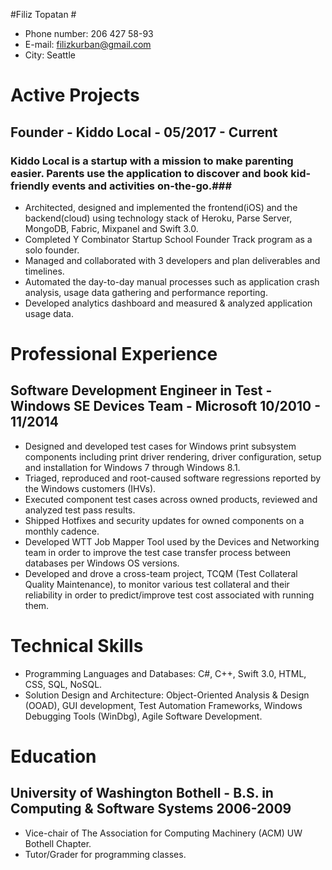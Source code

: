  #Filiz Topatan #
* Phone number: 206 427 58-93
* E-mail: filizkurban@gmail.com
* City: Seattle

# Active Projects #
## Founder - Kiddo Local - 05/2017 - Current ##
### Kiddo Local is a startup with a mission to make parenting easier. Parents use the application to discover and book kid-friendly events and activities on-the-go.###
* Architected, designed and implemented the frontend(iOS) and the backend(cloud) using technology stack of Heroku, Parse Server, MongoDB, Fabric, Mixpanel and Swift 3.0. 
* Completed Y Combinator Startup School Founder Track program as a solo founder.
* Managed and collaborated with 3 developers and plan deliverables and timelines.
* Automated the day-to-day manual processes such as application crash analysis, usage data gathering and performance reporting.
* Developed analytics dashboard and measured & analyzed application usage data.

# Professional Experience #
## Software Development Engineer in Test - Windows SE Devices Team - Microsoft 10/2010 - 11/2014 ##
* Designed and developed test cases for Windows print subsystem components including print driver rendering, driver configuration, setup and installation for Windows 7 through Windows 8.1.
* Triaged, reproduced and root-caused software regressions reported by the Windows customers (IHVs).
* Executed component test cases across owned products, reviewed and analyzed test pass results. 
* Shipped Hotfixes and security updates for owned components on a monthly cadence.
* Developed WTT Job Mapper Tool used by the Devices and Networking team in order to improve the test case transfer process between databases per Windows OS versions.
* Developed and drove a cross-team project, TCQM (Test Collateral Quality Maintenance), to monitor various test collateral and their reliability in order to predict/improve test cost associated with running them.

# Technical Skills #
* Programming Languages and  Databases: C#, C++, Swift 3.0, HTML, CSS, SQL, NoSQL.
* Solution Design and Architecture: Object-Oriented Analysis & Design (OOAD), GUI development, Test Automation Frameworks, Windows Debugging Tools (WinDbg), Agile Software Development.

# Education #
## University of Washington Bothell - B.S. in Computing & Software Systems 2006-2009 ##
* Vice-chair of The Association for Computing Machinery (ACM) UW Bothell Chapter.
* Tutor/Grader for programming classes.
